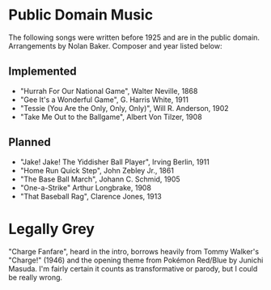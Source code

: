 # Public Domain Music
The following songs were written before 1925 and are in the public domain. Arrangements by Nolan Baker. Composer and year listed below:

## Implemented

 - "Hurrah For Our National Game", Walter Neville, 1868
 - "Gee It's a Wonderful Game", G. Harris White, 1911
 - "Tessie (You Are the Only, Only, Only)", Will R. Anderson, 1902
 - "Take Me Out to the Ballgame", Albert Von Tilzer, 1908

## Planned
 - "Jake! Jake! The Yiddisher Ball Player", Irving Berlin, 1911
 - "Home Run Quick Step", John Zebley Jr., 1861
 - "The Base Ball March", Johann C. Schmid, 1905
 - "One-a-Strike" Arthur Longbrake, 1908
 - "That Baseball Rag", Clarence Jones, 1913

# Legally Grey
"Charge Fanfare", heard in the intro, borrows heavily from Tommy Walker's "Charge!" (1946) and the opening theme from Pokémon Red/Blue by Junichi Masuda. I'm fairly certain it counts as transformative or parody, but I could be really wrong.